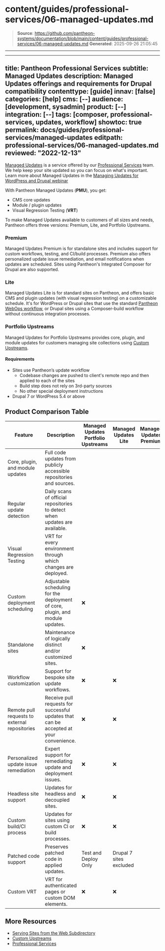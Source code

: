 # content/guides/professional-services/06-managed-updates.md

> **Source**: https://github.com/pantheon-systems/documentation/blob/main/content/guides/professional-services/06-managed-updates.md
> **Generated**: 2025-09-26 21:05:45

---

---
title: Pantheon Professional Services
subtitle: Managed Updates
description: Managed Updates offerings and requirements for Drupal compatibility
contenttype: [guide]
innav: [false]
categories: [help]
cms: [--]
audience: [development, sysadmin]
product: [--]
integration: [--]
tags: [composer, professional-services, updates, workflow]
showtoc: true
permalink: docs/guides/professional-services/managed-updates
editpath: professional-services/06-managed-updates.md
reviewed: "2022-12-13"
---

[Managed Updates](https://pantheon.io/professional-services/managed-updates?docs) is a service offered by our [Professional Services](/guides/professional-services) team. We help keep your site updated so you can focus on what's important. Learn more about Managed Updates in the [Managing Updates for WordPress and Drupal webinar](https://pantheon.io/resources/managed-updates-webinar?docs)

With Pantheon Managed Updates (**PMU**), you get:

- CMS core updates
- Module / plugin updates
- Visual Regression Testing (**VRT**)

To make Managed Updates available to customers of all sizes and needs, Pantheon offers three versions: Premium, Lite, and Portfolio Upstreams.

### Premium

Managed Updates Premium is for standalone sites and includes support for custom workflows, testing, and CI/build processes. Premium also offers personalized update issue remediation, and email notifications when updates are scheduled. Sites using Pantheon's Integrated Composer for Drupal are also supported.

### Lite

Managed Updates Lite is for standard sites on Pantheon, and offers basic CMS and plugin updates (with visual regression testing) on a customizable schedule. It's for WordPress or Drupal sites that use the standard [Pantheon WebOps workflow](/pantheon-workflow), or Drupal sites using a Composer-build workflow without continuous integration processes.

### Portfolio Upstreams

Managed Updates for Portfolio Upstreams provides core, plugin, and module updates for customers managing site collections using [Custom Upstreams](/guides/custom-upstream).

#### Requirements

- Sites use Pantheon’s update workflow
  - Codebase changes are pushed to client's remote repo and then applied to each of the sites
  - Build step does not rely on 3rd-party sources
  - No other special deployment instructions
- Drupal 7 or WordPress 5.4 or above

## Product Comparison Table

| Feature                                       | Description                                                                            | Managed Updates Portfolio Upstreams | Managed Updates Lite    | Managed Updates Premium |
|-----------------------------------------------|----------------------------------------------------------------------------------------|-------------------------------------|-------------------------|-------------------------|
| Core, plugin, and module updates              | Full code updates from publicly accessible repositories and sources.                   | <Check/>                            | <Check/>                | <Check/>                |
| Regular update detection                      | Daily scans of official repositories to detect when updates are available.             | <Check/>                            | <Check/>                | <Check/>                |
| Visual Regression Testing                     | VRT for every environment through which changes are deployed.                          | <Check/>                            | <Check/>                | <Check/>                |
| Custom deployment scheduling                  | Adjustable scheduling for the deployment of core, plugin, and module updates.          | ❌                                   | <Check/>                | <Check/>                |
| Standalone sites                              | Maintenance of logically distinct and/or customized sites.                             | ❌                                   | <Check/>                | <Check/>                |
| Workflow customization                        | Support for bespoke site update workflows.                                             | ❌                                   | ❌                       | <Check/>                |
| Remote pull requests to external repositories | Receive pull requests for successful updates that can be accepted at your convenience. | ❌                                   | ❌                       | <Check/>                |
| Personalized update issue remediation         | Expert support for remediating update and deployment issues.                           | ❌                                   | ❌                       | <Check/>                |
| Headless site support                         | Updates for headless and decoupled sites.                                              | ❌                                   | ❌                       | <Check/>                |
| Custom build/CI process                       | Updates for sites using custom CI or build processes.                                  | ❌                                   | ❌                       | <Check/>                |
| Patched code support                          | Preserves patched code in applied updates.                                             | Test and Deploy Only                | Drupal 7 sites excluded | <Check/>                |
| Custom VRT                                    | VRT for authenticated pages or custom DOM elements.                                    | ❌                                   | ❌                       | <Check/>                |


## More Resources
- [Serving Sites from the Web Subdirectory](/nested-docroot)
- [Custom Upstreams](/guides/custom-upstream)
- [Professional Services](/guides/professional-services)
